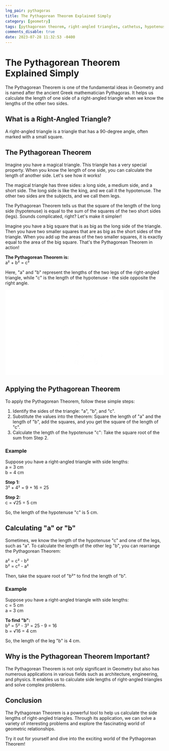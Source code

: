 ```yaml
---
lng_pair: pythagoras
title: The Pythagorean Theorem Explained Simply
category: [geometry]
tags: [pythagorean theorem, right-angled triangles, cathetus, hypotenuse, geometric-calculations]
comments_disable: true
date: 2023-07-28 11:32:53 -0400
---
```


# The Pythagorean Theorem Explained Simply
The Pythagorean Theorem is one of the fundamental ideas in Geometry and is named after the ancient Greek mathematician Pythagoras. It helps us calculate the length of one side of a right-angled triangle when we know the lengths of the other two sides.

## What is a Right-Angled Triangle?
A right-angled triangle is a triangle that has a 90-degree angle, often marked with a small square.

## The Pythagorean Theorem
Imagine you have a magical triangle. This triangle has a very special property. When you know the length of one side, you can calculate the length of another side. Let's see how it works!

The magical triangle has three sides: a long side, a medium side, and a short side. The long side is like the king, and we call it the hypotenuse. The other two sides are the subjects, and we call them legs.

The Pythagorean Theorem tells us that the square of the length of the long side (hypotenuse) is equal to the sum of the squares of the two short sides (legs). Sounds complicated, right? Let's make it simpler!

Imagine you have a big square that is as big as the long side of the triangle. Then you have two smaller squares that are as big as the short sides of the triangle. When you add up the areas of the two smaller squares, it is exactly equal to the area of the big square. That's the Pythagorean Theorem in action!

**The Pythagorean Theorem is:**<br>
a² + b² = c²<br>

Here, "a" and "b" represent the lengths of the two legs of the right-angled triangle, while "c" is the length of the hypotenuse - the side opposite the right angle.

![Desktop View](/assets/img/posts/pythagoras.png)

## Applying the Pythagorean Theorem
To apply the Pythagorean Theorem, follow these simple steps:

1. Identify the sides of the triangle: "a", "b", and "c".
2. Substitute the values into the theorem: Square the length of "a" and the length of "b", add the squares, and you get the square of the length of "c".
3. Calculate the length of the hypotenuse "c": Take the square root of the sum from Step 2.

### Example
Suppose you have a right-angled triangle with side lengths:<br>
a = 3 cm<br>
b = 4 cm

**Step 1:**<br>
3² + 4² = 9 + 16 = 25

**Step 2:**<br>
c = √25 = 5 cm

So, the length of the hypotenuse "c" is 5 cm.

## Calculating "a" or "b"
Sometimes, we know the length of the hypotenuse "c" and one of the legs, such as "a". To calculate the length of the other leg "b", you can rearrange the Pythagorean Theorem:

a² = c² - b²<br>
b² = c² - a²

Then, take the square root of "b²" to find the length of "b".

### Example
Suppose you have a right-angled triangle with side lengths:<br>
c = 5 cm<br>
a = 3 cm

**To find "b":**<br>
b² = 5² - 3² = 25 - 9 = 16<br>
b = √16 = 4 cm

So, the length of the leg "b" is 4 cm.

## Why is the Pythagorean Theorem Important?
The Pythagorean Theorem is not only significant in Geometry but also has numerous applications in various fields such as architecture, engineering, and physics. It enables us to calculate side lengths of right-angled triangles and solve complex problems.

## Conclusion
The Pythagorean Theorem is a powerful tool to help us calculate the side lengths of right-angled triangles. Through its application, we can solve a variety of interesting problems and explore the fascinating world of geometric relationships.

Try it out for yourself and dive into the exciting world of the Pythagorean Theorem!